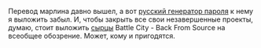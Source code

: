 ﻿Перевод марлина давно вышел, а вот [русский генератор пароля](/passgen/Blue_Marlin_Password_Generator_Rus.htm) к нему я выложить забыл. И, чтобы закрыть все свои незавершенные проекты, думаю, стоит выложить [сырцы](/files/BattleCity_BackFromSource_Src.7z) Battle City - Back From Source на всеобщее обозрение. Может, кому и пригодятся.


